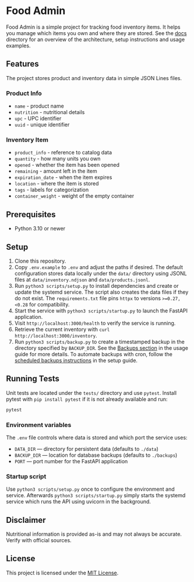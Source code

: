 # Food Admin

Food Admin is a simple project for tracking food inventory items.
It helps you manage which items you own and where they are stored.
See the [docs](docs/) directory for an overview of the architecture, setup instructions and usage examples.

## Features

The project stores product and inventory data in simple JSON Lines files.

### Product Info
- `name` - product name
- `nutrition` - nutritional details
- `upc` - UPC identifier
- `uuid` - unique identifier

### Inventory Item
- `product_info` - reference to catalog data
- `quantity` - how many units you own
- `opened` - whether the item has been opened
- `remaining` - amount left in the item
- `expiration_date` - when the item expires
- `location` - where the item is stored
- `tags` - labels for categorization
- `container_weight` - weight of the empty container

## Prerequisites

- Python 3.10 or newer

## Setup

1. Clone this repository.
2. Copy `.env.example` to `.env` and adjust the paths if desired. The default
   configuration stores data locally under the `data/` directory using JSONL
   files at `data/inventory.ndjson` and `data/products.jsonl`.
3. Run `python3 scripts/setup.py` to install dependencies and create or update
   the systemd service. The script also creates the data files if they do
   not exist. The `requirements.txt` file pins `httpx` to versions
   `>=0.27,<0.28` for compatibility.
4. Start the service with `python3 scripts/startup.py` to launch the FastAPI
   application.
5. Visit `http://localhost:3000/health` to verify the service is running.
6. Retrieve the current inventory with `curl http://localhost:3000/inventory`.
7. Run `python3 scripts/backup.py` to create a timestamped backup in the
   directory specified by `BACKUP_DIR`. See the [Backups section](docs/usage.md#backups)
   in the usage guide for more details. To automate backups with cron,
   follow the [scheduled backups instructions](docs/setup.md#scheduled-backups)
   in the setup guide.


## Running Tests

Unit tests are located under the `tests/` directory and use `pytest`. Install
pytest with `pip install pytest` if it is not already available and run:

```bash
pytest
```

### Environment variables

The `.env` file controls where data is stored and which port the service uses:

- `DATA_DIR` &mdash; directory for persistent data (defaults to `./data`)
- `BACKUP_DIR` &mdash; location for database backups (defaults to `./backups`)
- `PORT` &mdash; port number for the FastAPI application

### Startup script

Use `python3 scripts/setup.py` once to configure the environment and service.
Afterwards `python3 scripts/startup.py` simply starts the systemd service
which runs the API using uvicorn in the background.


## Disclaimer

Nutritional information is provided as-is and may not always be accurate. Verify
with official sources.

## License

This project is licensed under the [MIT License](LICENSE).
